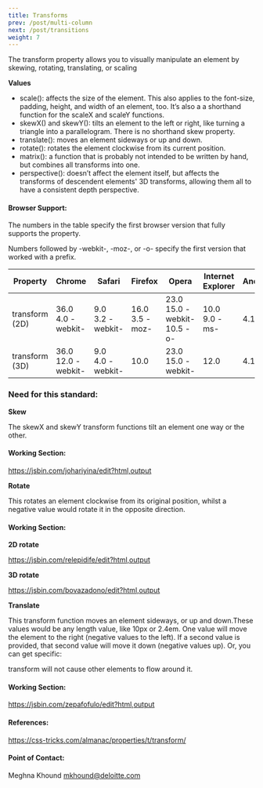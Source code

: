 ```yaml
---
title: Transforms
prev: /post/multi-column
next: /post/transitions
weight: 7
---
```



<p>The transform property allows you to visually manipulate an element by skewing, rotating, translating, or scaling</p>
<p><strong>Values</strong><p>

<ul>
  <li>scale(): affects the size of the element. This also applies to the font-size, padding, height, and width of an element, too. It’s also a a shorthand function for the scaleX and scaleY functions.</li>
  <li>skewX() and skewY(): tilts an element to the left or right, like turning a triangle into a parallelogram. There is no shorthand skew property.</li>
  <li>translate(): moves an element sideways or up and down.</li>
  <li>rotate(): rotates the element clockwise from its current position.</li>
  <li>matrix(): a function that is probably not intended to be written by hand, but combines all transforms into one.</li>
  <li>perspective(): doesn’t affect the element itself, but affects the transforms of descendent elements' 3D transforms, allowing them all to have a consistent depth perspective.</li>
</ul>

<h4>Browser Support:</h4>
<p>The numbers in the table specify the first browser version that fully supports the property.</p>
<p>Numbers followed by -webkit-, -moz-, or -o- specify the first version that worked with a prefix.</p>
<table>
  <thead>
    <tr>
      <th>Property</th>
      <th>Chrome</th>
      <th>Safari</th>
      <th>Firefox</th>
      <th>Opera</th>
      <th>Internet Explorer</th>
      <th>Android</th>
      <th>iOS</th>
    </tr>
  </thead>
<tbody>
  <tr>
    <td>transform (2D)</td>
    <td>36.0<br/>4.0 -webkit-</td>
    <td>9.0<br/>3.2 -webkit-</td>
    <td>16.0<br/>3.5 -moz-</td>
    <td>23.0<br/>15.0 -webkit-<br/>10.5 -o-</td>
    <td>10.0<br/>9.0 -ms-</td>
    <td>4.1</td>
    <td>4</td>
  </tr>
  <tr>
    <td>transform (3D)</td>
    <td>36.0<br/>12.0 -webkit-</td>
    <td>9.0<br/>4.0 -webkit-</td>
    <td>10.0</td>
    <td>23.0<br/>15.0 -webkit-</td>
    <td>12.0</td>
    <td>4.1</td>
    <td>5</td>
  </tr>
</tbody>
</table>

<h3>Need for this standard:</h3>

<p><strong>Skew</strong><p>
<p>The skewX and skewY transform functions tilt an element one way or the other. </p>
<h4>Working Section:</h4>
<p><a href="https://jsbin.com/johariyina/edit?html,output">https://jsbin.com/johariyina/edit?html,output</a></p>

<p><strong>Rotate</strong><p>
<p>This rotates an element clockwise from its original position, whilst a negative value would rotate it in the opposite direction.</p>
<h4>Working Section:</h4>
<p><strong>2D rotate</strong><p>
<a href="https://jsbin.com/relepidife/edit?html,output">https://jsbin.com/relepidife/edit?html,output</a>
<p><strong>3D rotate</strong><p>
<a href="https://jsbin.com/bovazadono/edit?html,output">https://jsbin.com/bovazadono/edit?html,output</a>

<p><strong>Translate</strong><p>
<p>This transform function moves an element sideways, or up and down.These values would be any length value, like 10px or 2.4em. One value will move the element to the right (negative values to the left). If a second value is provided, that second value will move it down (negative values up). Or, you can get specific:</p>
<p>transform will not cause other elements to flow around it.</p>
<h4>Working Section:</h4>
<a href="https://jsbin.com/zepafofulo/edit?html,output">https://jsbin.com/zepafofulo/edit?html,output</a>

<h4>References:</h4>

https://css-tricks.com/almanac/properties/t/transform/

<h4>Point of Contact:</h4>

<p>Meghna Khound <a href="mailto:mkhound@deloitte.com">mkhound@deloitte.com</a></p>
